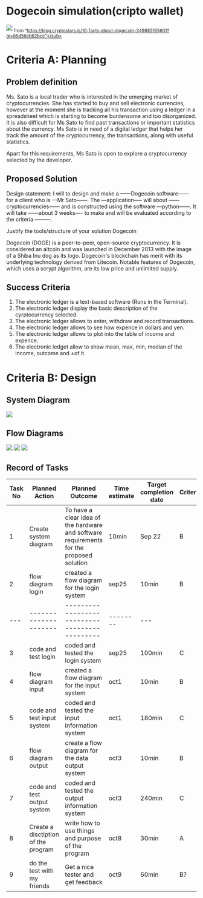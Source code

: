 # Dogecoin simulation(cripto wallet)

![](https://github.com/yutaro741/unit-1/blob/main/picture/1_Ryci2os9ss3nIMMlmBTmOw.jpg)
<sub>from "https://blog.cryptostars.is/10-facts-about-dogecoin-349885165601?gi=85d56eb62bcc"</sub>

# Criteria A: Planning

## Problem definition

Ms. Sato is a local trader who is interested in the emerging market of cryptocurrencies. She has started to buy and sell electronic currencies, however at the moment she is tracking all his transaction using a ledger in a spreadsheet which is starting to become burdensome and too disorganized. It is also difficult for Ms Sato to find past transactions or important statistics about the currency. Ms Sato is in need of a digital ledger that helps her track the amount of the cryptocurrency, the transactions, along with useful statistics. 

Apart for this requirements, Ms Sato is open to explore a cryptocurrency selected by the developer.

## Proposed Solution

Design statement:
I will to design and make a ——Dogecoin software—— for a client who is —Mr Sato——. The —application—– will about ——cryptocurrencies—— and is constructed using the software —python——. It will take  ——about 3 weeks—- to make and will be evaluated according to the criteria ———.

Justify the tools/structure of your solution
Dogecoin

Dogecoin (DOGE) is a peer-to-peer, open-source cryptocurrency. It is considered an altcoin and was launched in December 2013 with the image of a Shiba Inu dog as its logo. Dogecoin's blockchain has merit with its underlying technology derived from Litecoin. Notable features of Dogecoin, which uses a scrypt algorithm, are its low price and unlimited supply.



## Success Criteria
1. The electronic ledger is a text-based software (Runs in the Terminal).
2. The electronic ledger display the basic description of the cyrptocurrency selected.
3. The electronic ledger allows to enter, withdraw and record transactions.
4. The electronic ledger allows to see how expence in dollars and yen.
5. The electronic ledger allows to plot into the table of income and expence.
6. The electronic ledget allow to show mean, max, min, median of the income, outcome and ±of it.

# Criteria B: Design

## System Diagram
![](https://github.com/yutaro741/unit-1/blob/main/picture/%E3%82%B9%E3%82%AF%E3%83%AA%E3%83%BC%E3%83%B3%E3%82%B7%E3%83%A7%E3%83%83%E3%83%88%202022-09-23%2012.05.14.png)

## Flow Diagrams
![](https://github.com/yutaro741/unit-1/blob/main/picture/0EEC72C6-BEB5-4EDC-8AC9-2C80B4EB616D.jpg)
![](https://github.com/yutaro741/unit-1/blob/main/picture/5393C833-5086-4A36-9275-FD40D89DCC14.jpg)
![](https://github.com/yutaro741/unit-1/blob/main/picture/C2E4FB0A-C8B6-4B04-97F1-80A12C03AE10.jpg)

## Record of Tasks
| Task No | Planned Action                                                | Planned Outcome                                                                                                 | Time estimate | Target completion date | Criterion |
|---------|---------------------------------------------------------------|-----------------------------------------------------------------------------------------------------------------|---------------|------------------------|-----------|
| 1       | Create system diagram                                         | To have a clear idea of the hardware and software requirements for the proposed solution                        | 10min         | Sep 22                 | B         |
| 2 | flow diagram login  | created a flow diagram for the login system | sep25|10min  | B |
|---|---------------------|---------------------------------------------|--------|---|
| 3 | code and test login | coded and tested the login system           | sep25|100min | C |
|4|flow diagram input| created a flow diagram for the input system| oct1| 10min  | B |
|5|code and test input system|coded and tested the input information system|oct1|180min|C|
|6|flow diagram output| create a flow diagram for the data output system|oct3|10min|B|
|7|code and test output system|coded and tested the output information system|oct3|240min|C|
|8|Create a disctiption of the program|write how to use things and purpose of the program|oct8|30min|A|
|9|do the test with my friends|Get a nice tester and get feedback|oct9|60min|B?|
